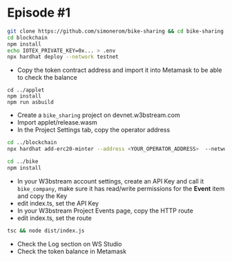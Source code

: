 # Episode #1

```bash
git clone https://github.com/simonerom/bike-sharing && cd bike-sharing
cd blockchain
npm install
echo IOTEX_PRIVATE_KEY=0x... > .env
npx hardhat deploy --network testnet
```

- Copy the token contract address and import it into Metamask to be able to check the balance

```
cd ../applet
npm install
npm run asbuild
```

- Create a `bike_sharing` project on devnet.w3bstream.com
- Import applet/release.wasm
- In the Project Settings tab, copy the operator address

```bash
cd ../blockchain
npx hardhat add-erc20-minter --address <YOUR_OPERATOR_ADDRESS>  --network testnet
```

```bash
cd ../bike
npm install
```
- In your W3bstream account settings, create an API Key and call it `bike_company`, make sure it has read/write permissions for the **Event** item and copy the Key
- edit index.ts, set the API Key
- In your W3bstream Project Events page, copy the HTTP route
- edit index.ts, set the route

```bash
tsc && node dist/index.js
```

- Check the Log section on WS Studio
- Check the token balance in Metamask
